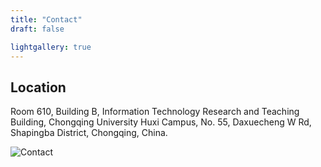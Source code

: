 ```yaml
---
title: "Contact"
draft: false

lightgallery: true
---
```


## Location
Room 610, Building B, Information Technology Research and Teaching Building, Chongqing University Huxi Campus, No. 55, Daxuecheng W Rd, Shapingba District, Chongqing, China.

![Contact](/contact/map_new.webp)